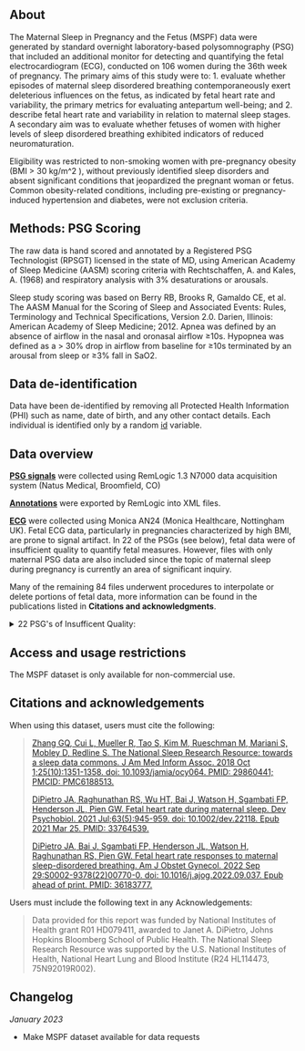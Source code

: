 ## About

The Maternal Sleep in Pregnancy and the Fetus (MSPF) data were generated by standard overnight laboratory-based polysomnography (PSG) that included an additional monitor for detecting and quantifying the fetal electrocardiogram (ECG), conducted on 106 women during the 36th week of pregnancy. The primary aims of this study were to: 1. evaluate whether episodes of maternal sleep disordered breathing contemporaneously exert deleterious influences on the fetus, as indicated by fetal heart rate and variability, the primary metrics for evaluating antepartum well-being; and 2. describe fetal heart rate and variability in relation to maternal sleep stages. A secondary aim was to evaluate whether fetuses of women with higher levels of sleep disordered breathing exhibited indicators of reduced neuromaturation. 

Eligibility was restricted to non-smoking women with pre-pregnancy obesity (BMI > 30 kg/m^2 ), without previously identified sleep disorders and absent significant conditions that jeopardized the pregnant woman or fetus.  Common obesity-related conditions, including pre-existing or pregnancy-induced hypertension and diabetes, were not exclusion criteria. 

## Methods: PSG Scoring

The raw data is hand scored and annotated by a Registered PSG Technologist (RPSGT) licensed in the state of MD, using American Academy of Sleep Medicine (AASM) scoring criteria with Rechtschaffen, A. and Kales, A. (1968) and respiratory analysis with 3% desaturations or arousals.

Sleep study scoring was based on Berry RB, Brooks R, Gamaldo CE, et al. The AASM Manual for the Scoring of Sleep and Associated Events: Rules, Terminology and Technical Specifications, Version 2.0. Darien, Illinois: American Academy of Sleep Medicine; 2012. Apnea was defined by an absence of airflow in the nasal and oronasal airflow ≥10s. Hypopnea was defined as a > 30% drop in airflow from baseline for ≥10s terminated by an arousal from sleep or  ≥3% fall in SaO2. 

## Data de-identification

Data have been de-identified by removing all Protected Health Information (PHI) such as name, date of birth, and any other contact details. Each individual is identified only by a random [id](https://sleepdata.org/datasets/msp/variables/id) variable.

## Data overview

**[PSG signals](:files_path:/PSG)** were collected using RemLogic 1.3 N7000 data acquisition system (Natus Medical, Broomfield, CO) 

**[Annotations](:files_path:/Annotations)** were exported by RemLogic into XML files. 

**[ECG](:files_path:/ECG)** were collected using Monica AN24 (Monica Healthcare, Nottingham UK). Fetal ECG data, particularly in pregnancies characterized by high BMI, are prone to signal artifact. In 22 of the PSGs (see below), fetal data were of insufficient quality to quantify fetal measures. However, files with only maternal PSG data are also included since the topic of maternal sleep during pregnancy is currently an area of significant inquiry. 

Many of the remaining 84 files underwent procedures to interpolate or delete portions of fetal data, more information can be found in the publications listed in **Citations and acknowledgments**. 

<details>
  <summary>22 PSG's of Insufficent Quality:</summary>

- S001 <br>
- 016 <br>
- 018  <br>
- 020  <br>
- 021  <br>
- 022 <br>
- 023  <br>
- 032  <br>
- 048  <br>
- 051  <br>
- 061  <br>
- 063 <br>
- 072  <br>
- 079  <br>
- 080  <br>
- 086  <br>
- 093  <br>
- 094 <br>
- 097  <br>
- 127  <br>
- 130  <br>
- 131  <br>

</details>    


## Access and usage restrictions

The MSPF dataset is only available for non-commercial use.

## Citations and acknowledgements

When using this dataset, users must cite the following:

> [Zhang GQ, Cui L, Mueller R, Tao S, Kim M, Rueschman M, Mariani S, Mobley D, Redline S. The National Sleep Research Resource: towards a sleep data commons. J Am Med Inform Assoc. 2018 Oct 1;25(10):1351-1358. doi: 10.1093/jamia/ocy064. PMID: 29860441; PMCID: PMC6188513.](https://pubmed.ncbi.nlm.nih.gov/29860441/)
>
> [DiPietro JA, Raghunathan RS, Wu HT, Bai J, Watson H, Sgambati FP, Henderson JL, Pien GW. Fetal heart rate during maternal sleep. Dev Psychobiol. 2021 Jul;63(5):945-959. doi: 10.1002/dev.22118. Epub 2021 Mar 25. PMID: 33764539.](https://pubmed.ncbi.nlm.nih.gov/33764539/)
>
> [DiPietro JA, Bai J, Sgambati FP, Henderson JL, Watson H, Raghunathan RS, Pien GW. Fetal heart rate responses to maternal sleep-disordered breathing. Am J Obstet Gynecol. 2022 Sep 29:S0002-9378(22)00770-0. doi: 10.1016/j.ajog.2022.09.037. Epub ahead of print. PMID: 36183777.](https://pubmed.ncbi.nlm.nih.gov/36183777/)


Users must include the following text in any Acknowledgements:

> Data provided for this report was funded by National Institutes of Health grant R01 HD079411, awarded to Janet A. DiPietro, Johns Hopkins Bloomberg School of Public Health.
> The National Sleep Research Resource was supported by the U.S. National Institutes of Health, National Heart Lung and Blood Institute (R24 HL114473, 75N92019R002).

## Changelog

*January 2023*

- Make MSPF dataset available for data requests
